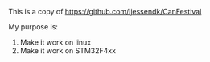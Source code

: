 This is a copy of https://github.com/ljessendk/CanFestival 


My purpose is:
 1. Make it work on linux
 2. Make it work on STM32F4xx

